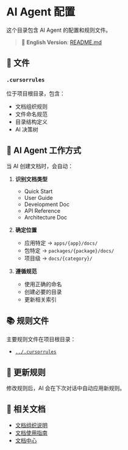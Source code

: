 # AI Agent 配置

这个目录包含 AI Agent 的配置和规则文件。

> 📖 **English Version**: [README.md](./README.md)

## 📁 文件

### `.cursorrules`

位于项目根目录，包含：

- 文档组织规则
- 文件命名规范
- 目录结构定义
- AI 决策树

## 🤖 AI Agent 工作方式

当 AI 创建文档时，会自动：

1. **识别文档类型**
   - Quick Start
   - User Guide
   - Development Doc
   - API Reference
   - Architecture Doc

2. **确定位置**
   - 应用特定 → `apps/{app}/docs/`
   - 包特定 → `packages/{package}/docs/`
   - 项目级 → `docs/{category}/`

3. **遵循规范**
   - 使用正确的命名
   - 创建必要的目录
   - 更新相关索引

## 📚 规则文件

主要规则文件在项目根目录：

- [`../.cursorrules`](../.cursorrules)

## 🔄 更新规则

修改规则后，AI 会在下次对话中自动应用新规则。

## 📖 相关文档

- [文档组织说明](../DOCUMENTATION_ORGANIZATION.md)
- [文档使用指南](../docs/guides/DOCUMENTATION_GUIDE.md)
- [文档中心](../docs/README.md)
